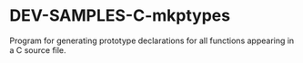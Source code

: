 # DEV-SAMPLES-C-mkptypes
Program for generating prototype declarations for all functions appearing in a C source file.
